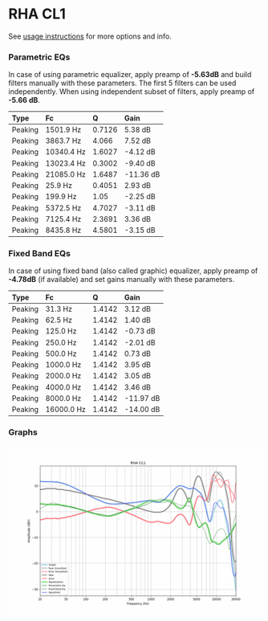 # RHA CL1
See [usage instructions](https://github.com/jaakkopasanen/AutoEq#usage) for more options and info.

### Parametric EQs
In case of using parametric equalizer, apply preamp of **-5.63dB** and build filters manually
with these parameters. The first 5 filters can be used independently.
When using independent subset of filters, apply preamp of **-5.66 dB**.

| Type    | Fc         |      Q | Gain      |
|:--------|:-----------|:-------|:----------|
| Peaking | 1501.9 Hz  | 0.7126 | 5.38 dB   |
| Peaking | 3863.7 Hz  | 4.066  | 7.52 dB   |
| Peaking | 10340.4 Hz | 1.6027 | -4.12 dB  |
| Peaking | 13023.4 Hz | 0.3002 | -9.40 dB  |
| Peaking | 21085.0 Hz | 1.6487 | -11.36 dB |
| Peaking | 25.9 Hz    | 0.4051 | 2.93 dB   |
| Peaking | 199.9 Hz   | 1.05   | -2.25 dB  |
| Peaking | 5372.5 Hz  | 4.7027 | -3.11 dB  |
| Peaking | 7125.4 Hz  | 2.3691 | 3.36 dB   |
| Peaking | 8435.8 Hz  | 4.5801 | -3.15 dB  |

### Fixed Band EQs
In case of using fixed band (also called graphic) equalizer, apply preamp of **-4.78dB**
(if available) and set gains manually with these parameters.

| Type    | Fc         |      Q | Gain      |
|:--------|:-----------|:-------|:----------|
| Peaking | 31.3 Hz    | 1.4142 | 3.12 dB   |
| Peaking | 62.5 Hz    | 1.4142 | 1.40 dB   |
| Peaking | 125.0 Hz   | 1.4142 | -0.73 dB  |
| Peaking | 250.0 Hz   | 1.4142 | -2.01 dB  |
| Peaking | 500.0 Hz   | 1.4142 | 0.73 dB   |
| Peaking | 1000.0 Hz  | 1.4142 | 3.95 dB   |
| Peaking | 2000.0 Hz  | 1.4142 | 3.05 dB   |
| Peaking | 4000.0 Hz  | 1.4142 | 3.46 dB   |
| Peaking | 8000.0 Hz  | 1.4142 | -11.97 dB |
| Peaking | 16000.0 Hz | 1.4142 | -14.00 dB |

### Graphs
![](./RHA%20CL1.png)